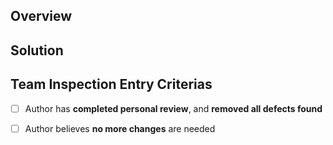 ## Overview


## Solution


## Team Inspection Entry Criterias
- [ ] Author has **completed personal review**, and **removed all defects found**
- [ ] Author believes **no more changes** are needed


